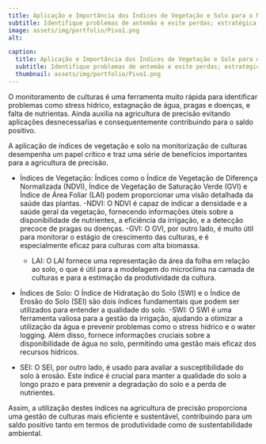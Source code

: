 ```yaml
---
title: Aplicação e Importância dos Índices de Vegetação e Solo para o Monitoramento de Culturas Agrícolas
subtitle: Identifique problemas de antemão e evite perdas; estratégica dos índices NDVI, GVI, LAI, SWI e SEI para Agricultura de Precisão
image: assets/img/portfolio/Pivo1.png
alt: 

caption:
  title: Aplicação e Importância dos Índices de Vegetação e Solo para o Monitoramento de Culturas Agrícolas
  subtitle: Identifique problemas de antemão e evite perdas; estratégica dos índices NDVI, GVI, LAI, SWI e SEI para Agricultura de Precisão
  thumbnail: assets/img/portfolio/Pivo1.png
---
```

O monitoramento de culturas é uma ferramenta muito rápida para identificar problemas como stress hídrico, estagnação de água, pragas e doenças, e falta de nutrientas.
Ainda auxilia na agricultura de precisão evitando aplicações desnecessaŕias e consequentemente contribuindo para o saldo positivo.

A aplicação de índices de vegetação e solo na monitorização de culturas desempenha um papel crítico e traz uma série de benefícios importantes para a agricultura de precisão.

- Índices de Vegetação: Índices como o Índice de Vegetação de Diferença Normalizada (NDVI), Índice de Vegetação de Saturação Verde (GVI) e Índice de Área Foliar (LAI) podem proporcionar uma visão detalhada da saúde das plantas.
  -NDVI: O NDVI é capaz de indicar a densidade e a saúde geral da vegetação, fornecendo informações úteis sobre a disponibilidade de nutrientes, a eficiência da irrigação, e a detecção precoce de pragas ou doenças.
  -GVI: O GVI, por outro lado, é muito útil para monitorar o estágio de crescimento das culturas, e é especialmente eficaz para culturas com alta biomassa.
  - LAI: O LAI fornece uma representação da área da folha em relação ao solo, o que é útil para a modelagem do microclima na camada de culturas e para a estimação da produtividade da cultura.

- Índices de Solo: O Índice de Hidratação do Solo (SWI) e o Índice de Erosão do Solo (SEI) são dois índices fundamentais que podem ser utilizados para entender a qualidade do solo.
  -SWI: O SWI é uma ferramenta valiosa para a gestão da irrigação, ajudando a otimizar a utilização da água e prevenir problemas como o stress hídrico e o water logging. Além disso, fornece informações cruciais sobre a disponibilidade de água no solo, permitindo uma gestão mais eficaz dos recursos hídricos.
- SEI: O SEI, por outro lado, é usado para avaliar a susceptibilidade do solo à erosão. Este índice é crucial para manter a qualidade do solo a longo prazo e para prevenir a degradação do solo e a perda de nutrientes.

Assim, a utilização destes índices na agricultura de precisão proporciona uma gestão de culturas mais eficiente e sustentável, contribuindo para um saldo positivo tanto em termos de produtividade como de sustentabilidade ambiental.
